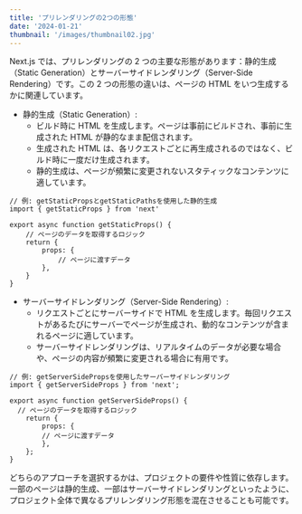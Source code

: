 ```yaml
---
title: 'プリレンダリングの2つの形態'
date: '2024-01-21'
thumbnail: '/images/thumbnail02.jpg'
---
```


Next.js では、プリレンダリングの 2 つの主要な形態があります：静的生成（Static Generation）とサーバーサイドレンダリング（Server-Side Rendering）です。この 2 つの形態の違いは、ページの HTML をいつ生成するかに関連しています。

-   静的生成（Static Generation）:
    -   ビルド時に HTML を生成します。ページは事前にビルドされ、事前に生成された HTML が静的なまま配信されます。
    -   生成された HTML は、各リクエストごとに再生成されるのではなく、ビルド時に一度だけ生成されます。
    -   静的生成は、ページが頻繁に変更されないスタティックなコンテンツに適しています。


```
// 例: getStaticPropsとgetStaticPathsを使用した静的生成
import { getStaticProps } from 'next'

export async function getStaticProps() {
    // ページのデータを取得するロジック
    return {
        props: {
            // ページに渡すデータ
        },
    }
}
```

-   サーバーサイドレンダリング（Server-Side Rendering）:
    -   リクエストごとにサーバーサイドで HTML を生成します。毎回リクエストがあるたびにサーバーでページが生成され、動的なコンテンツが含まれるページに適しています。
    -   サーバーサイドレンダリングは、リアルタイムのデータが必要な場合や、ページの内容が頻繁に変更される場合に有用です。


```
// 例: getServerSidePropsを使用したサーバーサイドレンダリング
import { getServerSideProps } from 'next';

export async function getServerSideProps() {
  // ページのデータを取得するロジック
	return {
		props: {
		// ページに渡すデータ
   		},
  	};
}
```


どちらのアプローチを選択するかは、プロジェクトの要件や性質に依存します。一部のページは静的生成、一部はサーバーサイドレンダリングといったように、プロジェクト全体で異なるプリレンダリング形態を混在させることも可能です。

